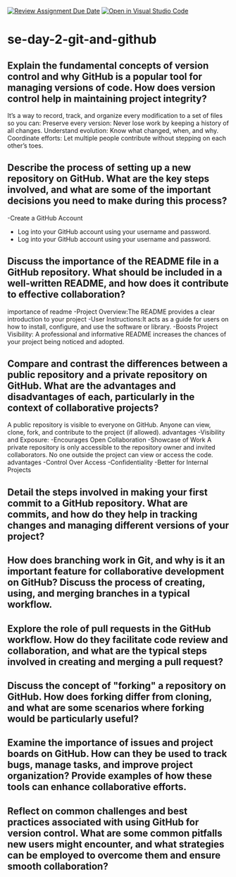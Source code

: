 [![Review Assignment Due Date](https://classroom.github.com/assets/deadline-readme-button-22041afd0340ce965d47ae6ef1cefeee28c7c493a6346c4f15d667ab976d596c.svg)](https://classroom.github.com/a/8wgCKhpZ)
[![Open in Visual Studio Code](https://classroom.github.com/assets/open-in-vscode-2e0aaae1b6195c2367325f4f02e2d04e9abb55f0b24a779b69b11b9e10269abc.svg)](https://classroom.github.com/online_ide?assignment_repo_id=18514718&assignment_repo_type=AssignmentRepo)
# se-day-2-git-and-github
## Explain the fundamental concepts of version control and why GitHub is a popular tool for managing versions of code. How does version control help in maintaining project integrity?

It’s a way to record, track, and organize every modification to a set of files so you can:
    Preserve every version: Never lose work by keeping a history of all changes.
    Understand evolution: Know what changed, when, and why.
    Coordinate efforts: Let multiple people contribute without stepping on each other’s toes.
    
## Describe the process of setting up a new repository on GitHub. What are the key steps involved, and what are some of the important decisions you need to make during this process?
-Create a GitHub Account 
- Log into your GitHub account using your username and password.
- Log into your GitHub account using your username and password.

## Discuss the importance of the README file in a GitHub repository. What should be included in a well-written README, and how does it contribute to effective collaboration?
 importance of readme
 -Project Overview:The README provides a clear introduction to your project
 -User Instructions:It acts as a guide for users on how to install, configure, and use the software or library.
 -Boosts Project Visibility: A professional and informative README increases the chances of your project being noticed and adopted. 
 
## Compare and contrast the differences between a public repository and a private repository on GitHub. What are the advantages and disadvantages of each, particularly in the context of collaborative projects?
A public repository is visible to everyone on GitHub. Anyone can view, clone, fork, and contribute to the project (if allowed).
 advantages
 -Visibility and Exposure:
 -Encourages Open Collaboration
 -Showcase of Work
 A private repository is only accessible to the repository owner and invited collaborators. No one outside the project can view or access the code.
   advantages
-Control Over Access
-Confidentiality
-Better for Internal Projects

 ## Detail the steps involved in making your first commit to a GitHub repository. What are commits, and how do they help in tracking changes and managing different versions of your project?

## How does branching work in Git, and why is it an important feature for collaborative development on GitHub? Discuss the process of creating, using, and merging branches in a typical workflow.

## Explore the role of pull requests in the GitHub workflow. How do they facilitate code review and collaboration, and what are the typical steps involved in creating and merging a pull request?

## Discuss the concept of "forking" a repository on GitHub. How does forking differ from cloning, and what are some scenarios where forking would be particularly useful?

## Examine the importance of issues and project boards on GitHub. How can they be used to track bugs, manage tasks, and improve project organization? Provide examples of how these tools can enhance collaborative efforts.

## Reflect on common challenges and best practices associated with using GitHub for version control. What are some common pitfalls new users might encounter, and what strategies can be employed to overcome them and ensure smooth collaboration?
